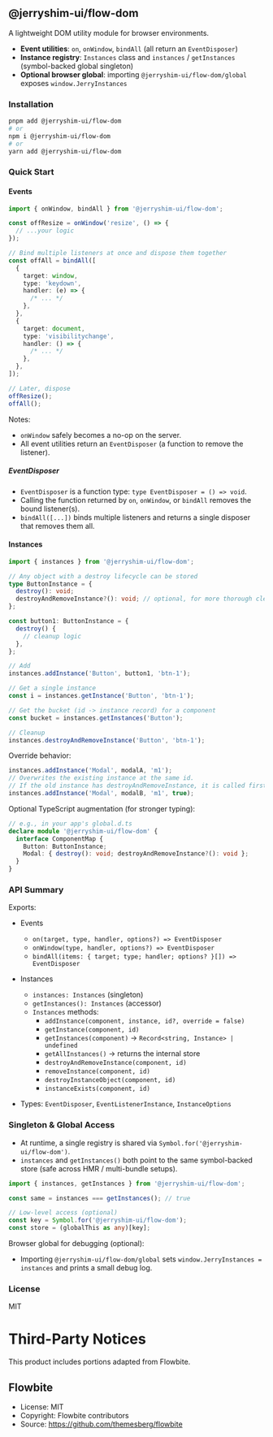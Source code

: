 ## @jerryshim-ui/flow-dom

A lightweight DOM utility module for browser environments.

- **Event utilities**: `on`, `onWindow`, `bindAll` (all return an `EventDisposer`)
- **Instance registry**: `Instances` class and `instances` / `getInstances` (symbol-backed global singleton)
- **Optional browser global**: importing `@jerryshim-ui/flow-dom/global` exposes `window.JerryInstances`

### Installation

```bash
pnpm add @jerryshim-ui/flow-dom
# or
npm i @jerryshim-ui/flow-dom
# or
yarn add @jerryshim-ui/flow-dom
```

### Quick Start

#### Events

```ts
import { onWindow, bindAll } from '@jerryshim-ui/flow-dom';

const offResize = onWindow('resize', () => {
  // ...your logic
});

// Bind multiple listeners at once and dispose them together
const offAll = bindAll([
  {
    target: window,
    type: 'keydown',
    handler: (e) => {
      /* ... */
    },
  },
  {
    target: document,
    type: 'visibilitychange',
    handler: () => {
      /* ... */
    },
  },
]);

// Later, dispose
offResize();
offAll();
```

Notes:

- `onWindow` safely becomes a no-op on the server.
- All event utilities return an `EventDisposer` (a function to remove the listener).

##### EventDisposer

- `EventDisposer` is a function type: `type EventDisposer = () => void`.
- Calling the function returned by `on`, `onWindow`, or `bindAll` removes the bound listener(s).
- `bindAll([...])` binds multiple listeners and returns a single disposer that removes them all.

#### Instances

```ts
import { instances } from '@jerryshim-ui/flow-dom';

// Any object with a destroy lifecycle can be stored
type ButtonInstance = {
  destroy(): void;
  destroyAndRemoveInstance?(): void; // optional, for more thorough cleanup
};

const button1: ButtonInstance = {
  destroy() {
    // cleanup logic
  },
};

// Add
instances.addInstance('Button', button1, 'btn-1');

// Get a single instance
const i = instances.getInstance('Button', 'btn-1');

// Get the bucket (id -> instance record) for a component
const bucket = instances.getInstances('Button');

// Cleanup
instances.destroyAndRemoveInstance('Button', 'btn-1');
```

Override behavior:

```ts
instances.addInstance('Modal', modalA, 'm1');
// Overwrites the existing instance at the same id.
// If the old instance has destroyAndRemoveInstance, it is called first.
instances.addInstance('Modal', modalB, 'm1', true);
```

Optional TypeScript augmentation (for stronger typing):

```ts
// e.g., in your app's global.d.ts
declare module '@jerryshim-ui/flow-dom' {
  interface ComponentMap {
    Button: ButtonInstance;
    Modal: { destroy(): void; destroyAndRemoveInstance?(): void };
  }
}
```

### API Summary

Exports:

- Events
  - `on(target, type, handler, options?) => EventDisposer`
  - `onWindow(type, handler, options?) => EventDisposer`
  - `bindAll(items: { target; type; handler; options? }[]) => EventDisposer`

- Instances
  - `instances: Instances` (singleton)
  - `getInstances(): Instances` (accessor)
  - `Instances` methods:
    - `addInstance(component, instance, id?, override = false)`
    - `getInstance(component, id)`
    - `getInstances(component)` → `Record<string, Instance> | undefined`
    - `getAllInstances()` → returns the internal store
    - `destroyAndRemoveInstance(component, id)`
    - `removeInstance(component, id)`
    - `destroyInstanceObject(component, id)`
    - `instanceExists(component, id)`

- Types: `EventDisposer`, `EventListenerInstance`, `InstanceOptions`

### Singleton & Global Access

- At runtime, a single registry is shared via `Symbol.for('@jerryshim-ui/flow-dom')`.
- `instances` and `getInstances()` both point to the same symbol-backed store (safe across HMR / multi-bundle setups).

```ts
import { instances, getInstances } from '@jerryshim-ui/flow-dom';

const same = instances === getInstances(); // true

// Low-level access (optional)
const key = Symbol.for('@jerryshim-ui/flow-dom');
const store = (globalThis as any)[key];
```

Browser global for debugging (optional):

- Importing `@jerryshim-ui/flow-dom/global` sets `window.JerryInstances = instances` and prints a small debug log.

### License

MIT

# Third-Party Notices

This product includes portions adapted from Flowbite.

## Flowbite

- License: MIT
- Copyright: Flowbite contributors
- Source: https://github.com/themesberg/flowbite
